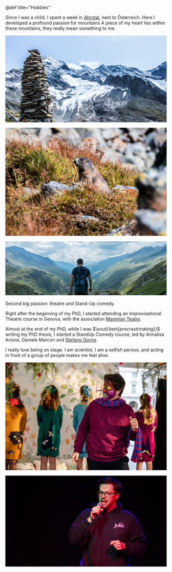 @def title="Hobbies"


Since I was a child, I spent a week in [Ahrntal](https://www.ahrntal.com/de/urlaub-im-ahrntal.html),
next to Österreich. Here I developed a profound passion for mountains
A piece of my heart lies within these mountains, they really mean something to me.

![Forcella del Picco](/assets/hobbies/forcella.jpg)

![Marmotta](/assets/hobbies/marmotta.jpg)

![Ahrntal](/assets/hobbies/ahrntal.jpeg)

Second big passion: theatre and Stand-Up comedy.

Right after the beginning of my PhD, I started attending an Improvisational Theatre course in Genova, with the
association [Maniman Teatro](http://www.manimanteatro.it/).

Almost at the end of my PhD, while I was $\sout{\text{procrastrinating}}$ writing my PhD
thesis, I started a StandUp Comedy course, led by Annalisa Arione, Daniele Marcori and
[Stefano Gorno](https://www.stefanogorno.it/).

I really love being on stage. I am scientist, I am a selfish person, and acting in front of
a group of people makes me feel alive.

![Alice](/assets/hobbies/alice_in_wonderland.jpg)

![StandUp](/assets/hobbies/standup.jpeg)